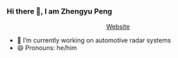 ### Hi there 👋, I am Zhengyu Peng

<p align="center">
  <a href="https://zpeng.me">Website</a>
</p>

- 🔭 I’m currently working on automotive radar systems
- 😄 Pronouns: he/him

<!--
**rookiepeng/rookiepeng** is a ✨ _special_ ✨ repository because its `README.md` (this file) appears on your GitHub profile.

Here are some ideas to get you started:

- 🔭 I’m currently working on ...
- 🌱 I’m currently learning ...
- 👯 I’m looking to collaborate on ...
- 🤔 I’m looking for help with ...
- 💬 Ask me about ...
- 📫 How to reach me: ...
- 😄 Pronouns: ...
- ⚡ Fun fact: ...
-->
